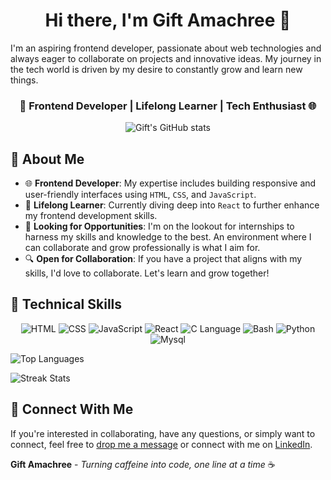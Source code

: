 
<h1 align="center">Hi there, I'm Gift Amachree 👋</h1>

I'm an aspiring frontend developer, passionate about web technologies and always eager to collaborate on projects and innovative ideas. My journey in the tech world is driven by my desire to constantly grow and learn new things.

<h3 align="center">🚀 Frontend Developer | Lifelong Learner | Tech Enthusiast 🌐</h3>

<p align="center">
  <img src="https://github-readme-stats.vercel.app/api?username=jen67&show_icons=true&count_private=true" alt="Gift's GitHub stats" />
</p>



## 🌱 About Me

- 🌐 **Frontend Developer**: My expertise includes building responsive and user-friendly interfaces using `HTML`, `CSS`, and `JavaScript`.
- 📘 **Lifelong Learner**: Currently diving deep into `React` to further enhance my frontend development skills.
- 🚀 **Looking for Opportunities**: I'm on the lookout for internships to harness my skills and knowledge to the best. An environment where I can collaborate and grow professionally is what I aim for.
- 🔍 **Open for Collaboration**: If you have a project that aligns with my skills, I'd love to collaborate. Let's learn and grow together!



## 💼 Technical Skills

<p align="center">
  <img src="https://img.icons8.com/color/30/html-5.png" alt="HTML"/>
  <img src="https://img.icons8.com/color/30/css3.png" alt="CSS"/>
  <img src="https://img.icons8.com/color/30/javascript.png" alt="JavaScript"/>
  <img src="https://img.icons8.com/color/30/react-native.png" alt="React"/>
  <img src="https://img.icons8.com/color/30/c-programming.png" alt="C Language"/>
  <img src="https://img.icons8.com/color/30/console.png" alt="Bash"/>
  <img src="https://img.icons8.com/color/30/python.png" alt="Python"/>
  <img src="https://img.icons8.com/color/30/mysql.png" alt="Mysql"/>
</p>



![Top Languages](https://github-readme-stats.vercel.app/api/top-langs/?username=jen67&layout=compact)

![Streak Stats](https://github-readme-streak-stats.herokuapp.com/?user=jen67)

## 💌 Connect With Me

If you're interested in collaborating, have any questions, or simply want to connect, feel free to [drop me a message](mailto:amakrigift2000@gmail.com) or connect with me on [LinkedIn](https://www.linkedin.com/in/gift-amachree-8a523623b/).

**Gift Amachree** - _Turning caffeine into code, one line at a time_ ☕️
